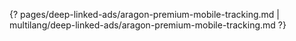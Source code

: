 {? pages/deep-linked-ads/aragon-premium-mobile-tracking.md | multilang/deep-linked-ads/aragon-premium-mobile-tracking.md ?}
